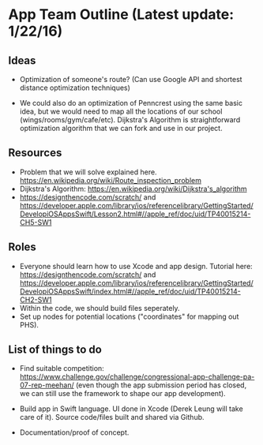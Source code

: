 # App Team Outline (Latest update: 1/22/16)

Ideas
--------
* Optimization of someone's route? (Can use Google API and shortest distance optimization techniques)

* We could also do an optimization of Penncrest using the same basic idea, but we would need to map all the locations of our school (wings/rooms/gym/cafe/etc).  Dijkstra's Algorithm is straightforward optimization algorithm that we can fork and use in our project.

Resources
----------
* Problem that we will solve explained here.  https://en.wikipedia.org/wiki/Route_inspection_problem
* Dijkstra's Algorithm: https://en.wikipedia.org/wiki/Dijkstra's_algorithm
* https://designthencode.com/scratch/ and https://developer.apple.com/library/ios/referencelibrary/GettingStarted/DevelopiOSAppsSwift/Lesson2.html#//apple_ref/doc/uid/TP40015214-CH5-SW1

Roles
------------
* Everyone should learn how to use Xcode and app design. Tutorial here: https://designthencode.com/scratch/ and https://developer.apple.com/library/ios/referencelibrary/GettingStarted/DevelopiOSAppsSwift/index.html#//apple_ref/doc/uid/TP40015214-CH2-SW1
* Within the code, we should build files seperately. 
* Set up nodes for potential locations ("coordinates" for mapping out PHS).


List of things to do
---------------
* Find suitable competition: https://www.challenge.gov/challenge/congressional-app-challenge-pa-07-rep-meehan/ (even though the app submission period has closed, we can still use the framework to shape our app development).

* Build app in Swift language.  UI done in Xcode (Derek Leung will take care of it).  Source code/files built and shared via Github.

* Documentation/proof of concept.
